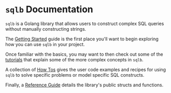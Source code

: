 # `sqlb` Documentation

`sqlb` is a Golang library that allows users to construct complex SQL queries
without manually constructing strings.

The [Getting Started](getting-started.md) guide is the first place you'll want
to begin exploring how you can use `sqlb` in your project.

Once familiar with the basics, you may want to then check out some of the
[tutorials](tutorials.md) that explain some of the more complex concepts in `sqlb`.

A collection of [How Tos](how-to/) gives the user code examples and recipes
for using `sqlb` to solve specific problems or model specific SQL constructs.

Finally, a [Reference Guide](reference.md) details the library's public structs
and functions.
